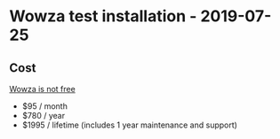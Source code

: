 # Wowza test installation - 2019-07-25

## Cost

[Wowza is not free](https://www.wowza.com/pricing/streaming-engine)

* $95 / month
* $780 / year
* $1995 / lifetime (includes 1 year maintenance and support)

